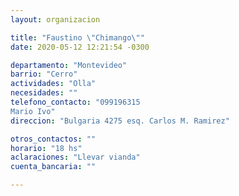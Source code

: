 ```yaml
---
layout: organizacion

title: "Faustino \"Chimango\""
date: 2020-05-12 12:21:54 -0300

departamento: "Montevideo"
barrio: "Cerro"
actividades: "Olla"
necesidades: ""
telefono_contacto: "099196315  
Mario Ivo"
direccion: "Bulgaria 4275 esq. Carlos M. Ramirez"

otros_contactos: ""
horario: "18 hs"
aclaraciones: "Llevar vianda"
cuenta_bancaria: ""

---
```

